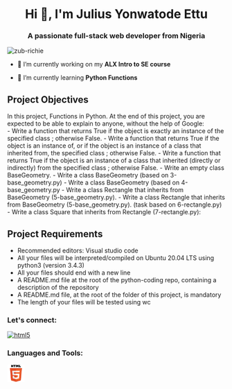 <h1 align="center">Hi 👋, I'm Julius Yonwatode Ettu</h1>
<h3 align="center">A passionate full-stack web developer from Nigeria</h3>

<p align="left"> <img src="https://komarev.com/ghpvc/?username=zub-richie&label=Profile%20views&color=0e75b6&style=flat" alt="zub-richie" /> </p>

- 🔭 I’m currently working on my **ALX Intro to SE course**

- 🌱 I’m currently learning **Python Functions**
<h2 align="left">Project Objectives</h2>
<p align="left">In this project, Functions in Python. At the end of this project, you are expected to be able to explain to anyone, without the help of Google:<br>
- Write a function that returns True if the object is exactly an instance of the specified class ; otherwise False.
- Write a function that returns True if the object is an instance of, or if the object is an instance of a class that inherited from, the specified class ; otherwise False.
- Write a function that returns True if the object is an instance of a class that inherited (directly or indirectly) from the specified class ; otherwise False.
- Write an empty class BaseGeometry.
- Write a class BaseGeometry (based on 3-base_geometry.py)
- Write a class BaseGeometry (based on 4-base_geometry.py
- Write a class Rectangle that inherits from BaseGeometry (5-base_geometry.py).
- Write a class Rectangle that inherits from BaseGeometry (5-base_geometry.py). (task based on 6-rectangle.py)
- Write a class Square that inherits from Rectangle (7-rectangle.py):
</p>

<h2 align="left">Project Requirements</h2>

- Recommended editors: Visual studio code
- All your files will be interpreted/compiled on Ubuntu 20.04 LTS using python3 (version 3.4.3)
- All your files should end with a new line
- A README.md file at the root of the python-coding repo, containing a description of the repository
- A README.md file, at the root of the folder of this project, is mandatory
- The length of your files will be tested using wc

<h3 align="left">Let's connect:</h3>
<p align="left"> <a href="https://www.linkedin.com/in/julius-ettu-yonwatode" target="_blank" rel="noreferrer"> <img src="https://static.vecteezy.com/system/resources/previews/018/930/587/original/linkedin-logo-linkedin-icon-transparent-free-png.png" alt="html5" width="50" height="50"/> </a> </p>


<h3 align="left">Languages and Tools:</h3>
<p align="left"> <a href="https://www.w3.org/html/" target="_blank" rel="noreferrer"> <img src="https://raw.githubusercontent.com/devicons/devicon/master/icons/html5/html5-original-wordmark.svg" alt="html5" width="40" height="40"/> </a> </p>

